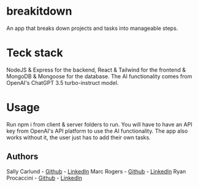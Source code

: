 # breakitdown
An app that breaks down projects and tasks into manageable steps.

# Teck stack
NodeJS & Express for the backend, React & Tailwind for the frontend & MongoDB & Mongoose for the database. The AI functionality comes from OpenAI's ChatGPT 3.5 turbo-instruct model.

# Usage
Run npm i from client & server folders to run. You will have to have an API key from OpenAI's API platform to use the AI functionality. The app also works without it, the user just has to add their own tasks.

## Authors

Sally Carlund - [Github](https://github.com/sal-car/) - [LinkedIn](https://www.linkedin.com/in/sally-carlund/)
Marc Rogers - [Github](https://github.com/rogermarco) - [LinkedIn](https://www.linkedin.com/in/rogersmarco/)
Ryan Procaccini - [Github](https://github.com/proc015) - [LinkedIn](https://www.linkedin.com/in/proc015/)
